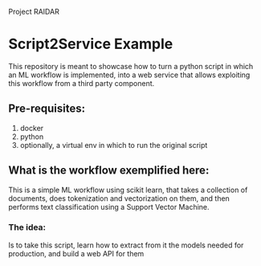  Project RAIDAR
# Script2Service Example
This repository is meant to showcase how to turn a python script in which an ML
workflow is implemented, into a web service that allows exploiting this 
workflow from a third party component.

## Pre-requisites:
1. docker
2. python
3. optionally, a virtual env in which to run the original script

## What is the workflow exemplified here:

This is a simple ML workflow using scikit learn, that takes a collection of
documents, does tokenization and vectorization on them, and then performs 
text classification using a Support Vector Machine.

### The idea:

Is to take this script, learn how to extract from it the models needed for 
production, and build a web API for them